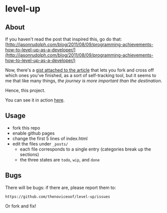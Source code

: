 # level-up

## About

If you haven't read the post that inspired this, go do that:
[http://jasonrudolph.com/blog/2011/08/09/programming-achievements-how-to-level-up-as-a-developer/](http://jasonrudolph.com/blog/2011/08/09/programming-achievements-how-to-level-up-as-a-developer/)

Now, there's a [gist attached to the article](https://gist.github.com/1133830)
that lets you fork and cross off which ones you've finished, as a sort of
self-tracking tool, but it seems to me that like many things,
*the journey is more important than the destination*.

Hence, this project.

You can see it in action [here](http://thenoviceoof.github.com/level-up/).

## Usage

 * fork this repo
 * enable github pages
 * change the first 5 lines of index.html
 * edit the files under `_posts/`
   * each file corresponds to a single entry (categories break up the sections)
   * the three states are `todo`, `wip`, and `done`

## Bugs

There will be bugs: if there are, please report them to:

    https://github.com/thenoviceoof/level-up/issues

Or fork and fix!
